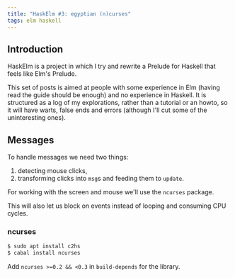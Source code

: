```yaml
---
title: "HaskElm #3: egyptian (n)curses"
tags: elm haskell
---
```


## Introduction ##
HaskElm is a project in which I try and rewrite a Prelude for Haskell that feels like Elm's Prelude.

This set of posts is aimed at people with some experience in Elm (having read the guide should be enough) and no experience in Haskell.
It is structured as a log of my explorations, rather than a tutorial or an howto, so it will have warts, false ends and errors (although I'll cut some of the uninteresting ones).

## Messages ##
To handle messages we need two things:
1. detecting mouse clicks,
2. transforming clicks into `msg`s and feeding them to `update`.

For working with the screen and mouse we'll use the `ncurses` package.

This will also let us block on events instead of looping and consuming CPU cycles.

### ncurses ###
```bash
$ sudo apt install c2hs
$ cabal install ncurses
```

Add `ncurses >=0.2 && <0.3` in `build-depends` for the library.


